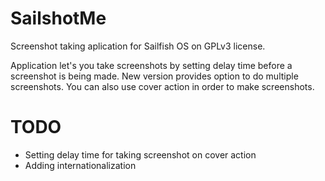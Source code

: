 SailshotMe
==========

Screenshot taking aplication for Sailfish OS on GPLv3 license.

Application let's you take screenshots by setting delay time before a screenshot is being made. New version provides option to do multiple screenshots. You can also use cover action in order to make screenshots.

TODO
====

* Setting delay time for taking screenshot on cover action
* Adding internationalization
